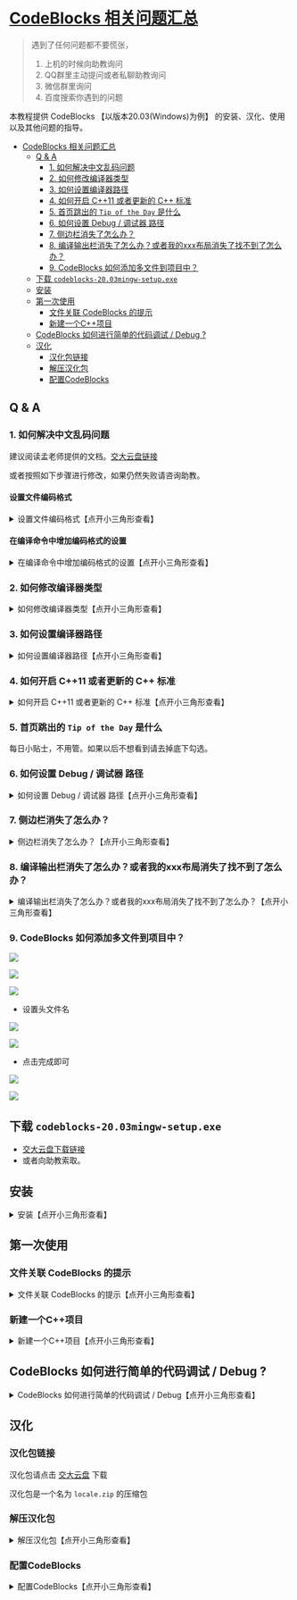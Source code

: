 
# [CodeBlocks 相关问题汇总](https://gitee.com/OneForward/TACpp/blob/gitee/tutorials/CodeBlocks.md)

> 遇到了任何问题都不要慌张，
> 1. 上机的时候向助教询问
> 2. QQ群里主动提问或者私聊助教询问
> 3. 微信群里询问
> 4. 百度搜索你遇到的问题

本教程提供 CodeBlocks 【以版本20.03(Windows)为例】 的安装、汉化、使用以及其他问题的指导。

- [CodeBlocks 相关问题汇总](#codeblocks-相关问题汇总)
  - [Q & A](#q--a)
    - [1. 如何解决中文乱码问题](#1-如何解决中文乱码问题)
    - [2. 如何修改编译器类型](#2-如何修改编译器类型)
    - [3. 如何设置编译器路径](#3-如何设置编译器路径)
    - [4. 如何开启 C++11 或者更新的 C++ 标准](#4-如何开启-c11-或者更新的-c-标准)
    - [5. 首页跳出的 `Tip of the Day` 是什么](#5-首页跳出的-tip-of-the-day-是什么)
    - [6. 如何设置 Debug / 调试器 路径](#6-如何设置-debug--调试器-路径)
    - [7. 侧边栏消失了怎么办？](#7-侧边栏消失了怎么办)
    - [8. 编译输出栏消失了怎么办？或者我的xxx布局消失了找不到了怎么办？](#8-编译输出栏消失了怎么办或者我的xxx布局消失了找不到了怎么办)
    - [9. CodeBlocks 如何添加多文件到项目中？](#9-codeblocks-如何添加多文件到项目中)
  - [下载 `codeblocks-20.03mingw-setup.exe`](#下载-codeblocks-2003mingw-setupexe)
  - [安装](#安装)
  - [第一次使用](#第一次使用)
    - [文件关联 CodeBlocks 的提示](#文件关联-codeblocks-的提示)
    - [新建一个C++项目](#新建一个c项目)
  - [CodeBlocks 如何进行简单的代码调试 / Debug ?](#codeblocks-如何进行简单的代码调试--debug-)
  - [汉化](#汉化)
    - [汉化包链接](#汉化包链接)
    - [解压汉化包](#解压汉化包)
    - [配置CodeBlocks](#配置codeblocks)


## Q & A

### 1. 如何解决中文乱码问题

建议阅读孟老师提供的文档。[交大云盘链接](https://jbox.sjtu.edu.cn/l/toTO8T)

或者按照如下步骤进行修改，如果仍然失败请咨询助教。

#### 设置文件编码格式

<details>
  <summary> 设置文件编码格式【点开小三角形查看】 </summary>

* 设置 -> 编辑器

![](imgs/setting-editor.png)

* 设置文件格式默认为 UTF-8

![](imgs/file-encoding.png)

</details>

#### 在编译命令中增加编码格式的设置

<details>
  <summary> 在编译命令中增加编码格式的设置【点开小三角形查看】 </summary>

第一次使用可能会出现是否要进行 C++/C 源文件关联 CodeBlocks 的提示, 

![](imgs/File%20Association%20提示.png)

建议初学者选择 **最后一项**，全部关联。对其他IDE更熟悉的同学则可以根据自己的需求选择。

![](imgs/YesFileAssociation.png)

</details>


### 2. 如何修改编译器类型

<details>

  <summary> 如何修改编译器类型【点开小三角形查看】  </summary>

* Settings-›Compiler

![](imgs/setting-compiler.png)

* 在 `global compiler settings`下，`Selected Compiler`选择 `GNU GCC Compiler`，然后点击 `Set as default
  `
![](imgs/select-compiler.png)

</details>

### 3. 如何设置编译器路径

<details>

  <summary> 如何设置编译器路径【点开小三角形查看】  </summary>

* Settings-›Compiler

![](imgs/setting-compiler.png)

* 在 `global compiler settings`下，`executable toolchain` 下设置你的编译器的安装目录
  
![](imgs/compiler-path.png)

</details>

### 4. 如何开启 C++11 或者更新的 C++ 标准 

<details>

  <summary> 如何开启 C++11 或者更新的 C++ 标准【点开小三角形查看】  </summary>

* Settings-›Compiler

![](imgs/setting-compiler.png)

* 在 `全局编译器设置` 下，`编译器标志` 下 在 `常规` 下，勾选 C++11 到 C++20 之间任何一个都可以。
  
![](imgs/select-c++11.png)

</details>

### 5. 首页跳出的 `Tip of the Day` 是什么

每日小贴士，不用管。如果以后不想看到请去掉底下勾选。

### 6. 如何设置 Debug / 调试器 路径

<details>

  <summary> 如何设置 Debug / 调试器 路径【点开小三角形查看】  </summary>


* Settings->Debugger

![](imgs/setting-debugger.png)

* 在 `GDB/CDB debugger` 下， 点击 `Default` ， 然后设置你的 `gdb.exe` 的路径，调试器类型选择 `gdb` 。

![](imgs/debugger-path.png)

</details>

### 7. 侧边栏消失了怎么办？

<details>

  <summary> 侧边栏消失了怎么办？【点开小三角形查看】  </summary>

* 视图 -> 管理器, 点击勾选
![](imgs/setting-view-manager.png)

</details>

### 8. 编译输出栏消失了怎么办？或者我的xxx布局消失了找不到了怎么办？

<details>

  <summary> 编译输出栏消失了怎么办？或者我的xxx布局消失了找不到了怎么办？【点开小三角形查看】  </summary>

* 视图->界面外观->删除当前，即可重置你的视图

![](imgs/setting-view-reset.png)

</details>


### 9. CodeBlocks 如何添加多文件到项目中？

<!-- <details> -->

  <!-- <summary> CodeBlocks 如何添加多文件到项目中？【点开小三角形查看】  </summary> -->

![](imgs/add-headers-v1.png)

![](imgs/add-headers-v2.png)

![](imgs/add-headers-v3.png)

- 设置头文件名

![](imgs/add-headers-v4.png)

![](imgs/add-headers-v5.png)

- 点击完成即可

![](imgs/add-headers-v6.png)

![](imgs/add-headers-v7.png)


<!-- </details> -->





## 下载 `codeblocks-20.03mingw-setup.exe` 

- [交大云盘下载链接](https://jbox.sjtu.edu.cn/l/71KbdW)
- 或者向助教索取。


## 安装


<details>
  <summary> 安装【点开小三角形查看】 </summary>

1. 双击安装包 `codeblocks-20.03mingw-setup.exe` 

2. 点击 `Next`, `I Agree`, `Next`, `Install`
   
![](imgs/Setup.png)

![](imgs/2020-09-11-15-14-36.png)

![](imgs/2020-09-11-15-15-28.png)

![](imgs/2020-09-11-15-16-06.png)

之后等待安装即可。

![](imgs/2020-09-11-15-16-48.png)

安装完成后后提示是否马上运行，这里可以直接运行，也可以不马上运行。

![](imgs/2020-09-11-15-20-36.png)

点击 `Next`, `Finish` 安装就结束啦。

![](imgs/2020-09-11-15-23-01.png)

![](imgs/2020-09-11-15-23-10.png)

往后正常使用时，我们可以通过点击桌面的 CodeBlock 快捷键运行。如果启动遇到了问题，可以向助教询问。

</details>

## 第一次使用

### 文件关联 CodeBlocks 的提示


<details>
  <summary> 文件关联 CodeBlocks 的提示【点开小三角形查看】 </summary>

  第一次使用可能会出现是否要进行 C++/C 源文件关联 CodeBlocks 的提示, 

![](imgs/File%20Association%20提示.png)

建议初学者选择 **最后一项**，全部关联。对其他IDE更熟悉的同学则可以根据自己的需求选择。

![](imgs/YesFileAssociation.png)

</details>


### 新建一个C++项目



<details>
  <summary> 新建一个C++项目【点开小三角形查看】 </summary>

现在，我们来新建一个 C++ 命令行项目，

1. 选择开始页面正中央的 `Create a new project`

![](imgs/CreateNewProj.png)

2. 选择 `Console application`, 然后点击 `Go`。我们要建立的是一个命令行项目。本学期的上机作业绝大部分都是命令行作业。

![](imgs/Console.png)

3. 选择 `Skip Next Time` 点击 `Next`。之后我们便可以跳过这一步。

![](imgs/ConsoleNext.png)

4. 选择 `C++` 项目，点击 `Next`

![](imgs/ConsoleSelectCpp.png)

5. 设置项目的标题与保存位置。

项目标题自拟，保存路径也可以任意。

> 但是**建议标题与文件夹路径中都不含有中文和空格。**

建议设置一个专门的文件夹来存放所有的C++项目。

以下是一个例子，我选择了一个全英文的名称作为项目标题，我保存在一个没有空格和中文名称的路径中。

![](imgs/ConsoleProjSetting.png)

6. 项目设置完成了。点击 `Finish` 即可。

![](imgs/ConsoleFinish.png)

7. 在刚刚建好的项目下，点击 Sources 左侧的 + 号，然后双击 main.cpp 就可以看到待编辑的源代码啦。

![](imgs/SourcesPlus.png)

8. 选择这里的带有绿色三角形的小齿轮，含义是 Build and Run，也就是编译和运行，然后我们就可以看到黑色的命令行输出啦。大功告成。

![](imgs/HelloWorld.png)

![](imgs/HelloWorldCommand.png)

> 以后我们每一次作业，都可以按照上述 1-8 的步骤进行。步骤3 选择了 Skip 之后以后可以跳过。新建项目遇到了任何问题都请及时向助教询问。


</details>


## CodeBlocks 如何进行简单的代码调试 / Debug ?

<details>
  <summary> CodeBlocks 如何进行简单的代码调试 / Debug【点开小三角形查看】 </summary>

Debug 的功能：

1. 提供运行时的中断处的局部变量和全局变量值
2. 在运行时，观察中断处指定表达式的值

这一节适合同学们在对编写C++代码较为熟悉之后学习。

对于如下一段简单的代码，我们提供一份简单的代码调试指导。

```cpp
#include <iostream>

using namespace std;

int sumCubic(int n) {
    // 计算 1^3 + 2^3 + ... + n^3
    int sum = 0;
    while (n) {
        sum += n * n * n;
        n--;
    }
    return sum;
}

int main()
{
    for (int n = 0; n <= 10; ++n) {
        cout << "sumSquare(" << n << ") = " << sumCubic(n) << endl;
    }

    return 0;
}
```

将代码拷贝到你的项目里面（你可以新建一个项目，然后替换掉 main.cpp 里面的内容）

然后如图，鼠标单击行号即可设置中断点，打开**红色小三角形**开启调试。

![](imgs/DebugStart2.png)

如图，你会看到一个黄标运行到断点处。如图找到 蜘蛛形状的 Debugging Windows 选项，开启 `Watches`，然后便可以看到函数的局部变量的值了。

![](imgs/DebugWindow.png)

![](imgs/DebugWatch.png)

你也可以输入表达式，观察断点处表达式的值。

![](imgs/WatchVarExpr.png)

最后，可以点击红色的 X 退出 Debug。

![](imgs/DebugEnd.png)

</details>


## 汉化

### 汉化包链接

汉化包请点击 [交大云盘](https://jbox.sjtu.edu.cn/l/Ou6oNv) 下载

汉化包是一个名为 `locale.zip` 的压缩包

### 解压汉化包

<details>
  <summary> 解压汉化包【点开小三角形查看】 </summary>

首先找到你们的 `CodeBlocks` 的安装位置，点进 `share` 文件夹

![](imgs/cb_path_share.png)

然后点进 `CodeBlocks` 文件夹

![](imgs/cb_cb.png)

在当前这个文件夹下解压汉化包

![](imgs/unzip.png)

最终的汉化文件的位置应该如图所示，即 `locale\zh_CN\zh_CN.mo`

![](imgs/zh_CN_final.png)

</details>

### 配置CodeBlocks

<details>
  <summary> 配置CodeBlocks【点开小三角形查看】 </summary>

* 打开 CodeBlocks, 点击 Settings->Environment

![](imgs/setting_env.png)

* 点击 View

* 勾选 Internationalization

* 右侧下拉选择 Chinese(Simplified)

* 点击 OK 即可

![](imgs/env_international.png)

* 重启 CodeBlocks 即可看到汉化效果

![](imgs/zh_CN_result.png)

</details>


